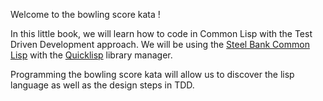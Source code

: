 Welcome to the bowling score kata ! 

In this little book, we will learn how to code in Common Lisp with the Test Driven Development approach. We will be using the [Steel Bank Common Lisp](https://www.sbcl.org/) with the [Quicklisp](https://www.quicklisp.org/beta/) library manager.

Programming the bowling score kata will allow us to discover the lisp language as well as the design steps in TDD.
